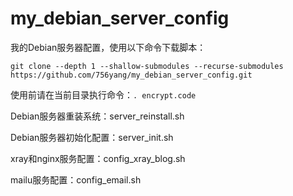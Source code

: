 
# my_debian_server_config

我的Debian服务器配置，使用以下命令下载脚本：

	git clone --depth 1 --shallow-submodules --recurse-submodules https://github.com/756yang/my_debian_server_config.git

使用前请在当前目录执行命令：`. encrypt.code`

Debian服务器重装系统：server_reinstall.sh

Debian服务器初始化配置：server_init.sh

xray和nginx服务配置：config_xray_blog.sh

mailu服务配置：config_email.sh
